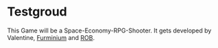# Testgroud
This Game will be a Space-Economy-RPG-Shooter. It gets developed by Valentine, <a href="https://www.youtube.com/channel/UCdQrEpkeEimCTh3DZZN3ngA">Furminium</a> and <a href="https://www.youtube.com/user/ROBLetsPlays1">ROB</a>.
